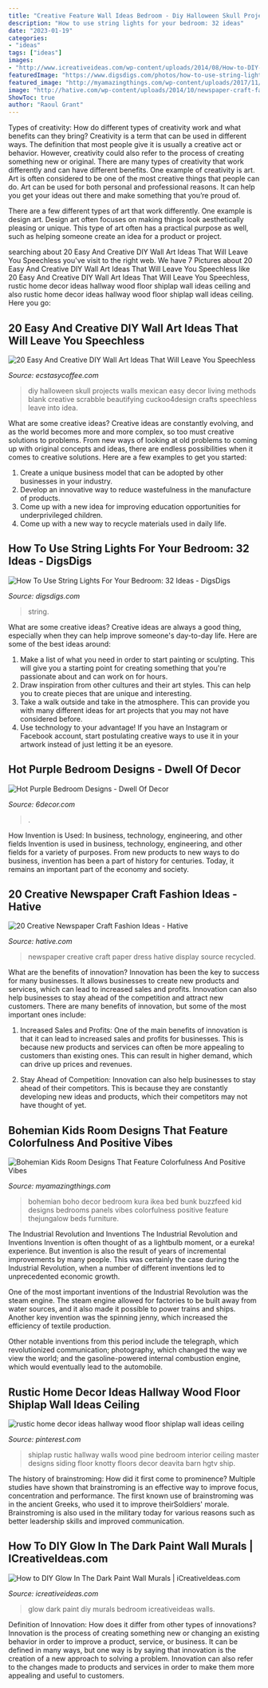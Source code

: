 ```yaml
---
title: "Creative Feature Wall Ideas Bedroom - Diy Halloween Skull Projects Walls Mexican Easy Decor Living Methods Blank Creative Scrabble Beautifying Cuckoo4design Crafts Speechless Leave Into Idea"
description: "How to use string lights for your bedroom: 32 ideas"
date: "2023-01-19"
categories:
- "ideas"
tags: ["ideas"]
images:
- "http://www.icreativeideas.com/wp-content/uploads/2014/08/How-to-DIY-Glow-In-The-Dark-Paint-Wall-Murals-1.jpg?ed7071"
featuredImage: "https://www.digsdigs.com/photos/how-to-use-string-lights-for-your-bedroom-ideas-24.jpg"
featured_image: "http://myamazingthings.com/wp-content/uploads/2017/11/bohemian-kids-room-3-.jpg"
image: "http://hative.com/wp-content/uploads/2014/10/newspaper-craft-fashion-ideas/14-creative-newspaper-craft-fashion-ideas.jpg"
ShowToc: true
author: "Raoul Grant"
---
```



Types of creativity: How do different types of creativity work and what benefits can they bring?
Creativity is a term that can be used in different ways. The definition that most people give it is usually a creative act or behavior. However, creativity could also refer to the process of creating something new or original. There are many types of creativity that work differently and can have different benefits. 
One example of creativity is art. Art is often considered to be one of the most creative things that people can do. Art can be used for both personal and professional reasons. It can help you get your ideas out there and make something that you’re proud of. 

There are a few different types of art that work differently. One example is design art. Design art often focuses on making things look aesthetically pleasing or unique. This type of art often has a practical purpose as well, such as helping someone create an idea for a product or project.

	

		
searching about 20 Easy And Creative DIY Wall Art Ideas That Will Leave You Speechless you've visit to the right web. We have 7 Pictures about 20 Easy And Creative DIY Wall Art Ideas That Will Leave You Speechless like 20 Easy And Creative DIY Wall Art Ideas That Will Leave You Speechless, rustic home decor ideas hallway wood floor shiplap wall ideas ceiling and also rustic home decor ideas hallway wood floor shiplap wall ideas ceiling. Here you go:
		
    
## 20 Easy And Creative DIY Wall Art Ideas That Will Leave You Speechless

<img loading=lazy src="https://i0.wp.com/www.ecstasycoffee.com/wp-content/uploads/2016/09/DIY-skull-wall-art.jpg?resize=600%2C896" onerror="this.onerror=null;this.src='https://tse4.mm.bing.net/th?id=OIP.PFbWMQtR5nAiCjZckOa2YgHaLD&amp;pid=15.1';" alt="20 Easy And Creative DIY Wall Art Ideas That Will Leave You Speechless">

_Source: ecstasycoffee.com_

>diy halloween skull projects walls mexican easy decor living methods blank creative scrabble beautifying cuckoo4design crafts speechless leave into idea. 

	

What are some creative ideas?
Creative ideas are constantly evolving, and as the world becomes more and more complex, so too must creative solutions to problems. From new ways of looking at old problems to coming up with original concepts and ideas, there are endless possibilities when it comes to creative solutions. Here are a few examples to get you started:
1. Create a unique business model that can be adopted by other businesses in your industry.
2. Develop an innovative way to reduce wastefulness in the manufacture of products.
3. Come up with a new idea for improving education opportunities for underprivileged children.
4. Come up with a new way to recycle materials used in daily life.

    
## How To Use String Lights For Your Bedroom: 32 Ideas - DigsDigs

<img loading=lazy src="https://www.digsdigs.com/photos/how-to-use-string-lights-for-your-bedroom-ideas-24.jpg" onerror="this.onerror=null;this.src='https://tse4.mm.bing.net/th?id=OIP.slB5BRc-u6OQk4pI1tIv2wHaJ3&amp;pid=15.1';" alt="How To Use String Lights For Your Bedroom: 32 Ideas - DigsDigs">

_Source: digsdigs.com_

>string. 

	

What are some creative ideas?
Creative ideas are always a good thing, especially when they can help improve someone's day-to-day life. Here are some of the best ideas around: 
1. Make a list of what you need in order to start painting or sculpting. This will give you a starting point for creating something that you're passionate about and can work on for hours. 
2. Draw inspiration from other cultures and their art styles. This can help you to create pieces that are unique and interesting. 
3. Take a walk outside and take in the atmosphere. This can provide you with many different ideas for art projects that you may not have considered before. 
4. Use technology to your advantage! If you have an Instagram or Facebook account, start postulating creative ways to use it in your artwork instead of just letting it be an eyesore.

    
## Hot Purple Bedroom Designs - Dwell Of Decor

<img loading=lazy src="https://3.bp.blogspot.com/-l_f0SvnISpI/V9MGd0v6u0I/AAAAAAAAr4M/_f9UbT2JCKYPnI2kvzN7wCPE3_vrP7lYQCLcB/s1600/inspiring-colorful-bedroom-painting-ideas-white-rug-purple-star-ceiling.jpg" onerror="this.onerror=null;this.src='https://tse4.mm.bing.net/th?id=OIP.5i4WGbvOl821pS6sMd8aQAHaFj&amp;pid=15.1';" alt="Hot Purple Bedroom Designs - Dwell Of Decor">

_Source: 6decor.com_

>. 

	

How Invention is Used: In business, technology, engineering, and other fields
Invention is used in business, technology, engineering, and other fields for a variety of purposes. From new products to new ways to do business, invention has been a part of history for centuries. Today, it remains an important part of the economy and society.

    
## 20 Creative Newspaper Craft Fashion Ideas - Hative

<img loading=lazy src="http://hative.com/wp-content/uploads/2014/10/newspaper-craft-fashion-ideas/14-creative-newspaper-craft-fashion-ideas.jpg" onerror="this.onerror=null;this.src='https://tse3.mm.bing.net/th?id=OIP.LGUML7UIRXT0iilHjTsgxQHaLH&amp;pid=15.1';" alt="20 Creative Newspaper Craft Fashion Ideas - Hative">

_Source: hative.com_

>newspaper creative craft paper dress hative display source recycled. 

	

What are the benefits of innovation?
Innovation has been the key to success for many businesses. It allows businesses to create new products and services, which can lead to increased sales and profits. Innovation can also help businesses to stay ahead of the competition and attract new customers.
There are many benefits of innovation, but some of the most important ones include:

1) Increased Sales and Profits: One of the main benefits of innovation is that it can lead to increased sales and profits for businesses. This is because new products and services can often be more appealing to customers than existing ones. This can result in higher demand, which can drive up prices and revenues.

2) Stay Ahead of Competition: Innovation can also help businesses to stay ahead of their competitors. This is because they are constantly developing new ideas and products, which their competitors may not have thought of yet.

    
## Bohemian Kids Room Designs That Feature Colorfulness And Positive Vibes

<img loading=lazy src="http://myamazingthings.com/wp-content/uploads/2017/11/bohemian-kids-room-3-.jpg" onerror="this.onerror=null;this.src='https://tse3.mm.bing.net/th?id=OIP.KJmKYFE1vEWLPDw_LPfD2wHaJ4&amp;pid=15.1';" alt="Bohemian Kids Room Designs That Feature Colorfulness And Positive Vibes">

_Source: myamazingthings.com_

>bohemian boho decor bedroom kura ikea bed bunk buzzfeed kid designs bedrooms panels vibes colorfulness positive feature thejungalow beds furniture. 

	

The Industrial Revolution and Inventions
The Industrial Revolution and Inventions
Invention is often thought of as a lightbulb moment, or a eureka! experience. But invention is also the result of years of incremental improvements by many people. This was certainly the case during the Industrial Revolution, when a number of different inventions led to unprecedented economic growth.

One of the most important inventions of the Industrial Revolution was the steam engine. The steam engine allowed for factories to be built away from water sources, and it also made it possible to power trains and ships. Another key invention was the spinning jenny, which increased the efficiency of textile production.

Other notable inventions from this period include the telegraph, which revolutionized communication; photography, which changed the way we view the world; and the gasoline-powered internal combustion engine, which would eventually lead to the automobile.

    
## Rustic Home Decor Ideas Hallway Wood Floor Shiplap Wall Ideas Ceiling

<img loading=lazy src="https://i.pinimg.com/736x/05/4a/cb/054acb69e740e4585523d780050e9d3f.jpg" onerror="this.onerror=null;this.src='https://tse3.mm.bing.net/th?id=OIP.uH60eZFP2wErpMhQyNz8pgHaLH&amp;pid=15.1';" alt="rustic home decor ideas hallway wood floor shiplap wall ideas ceiling">

_Source: pinterest.com_

>shiplap rustic hallway walls wood pine bedroom interior ceiling master designs siding floor knotty floors decor deavita barn hgtv ship. 

	

The history of brainstroming: How did it first come to prominence?
Multiple studies have shown that brainstroming is an effective way to improve focus, concentration and performance. The first known use of brainstroming was in the ancient Greeks, who used it to improve theirSoldiers' morale. Brainstroming is also used in the military today for various reasons such as better leadership skills and improved communication.

    
## How To DIY Glow In The Dark Paint Wall Murals | ICreativeIdeas.com

<img loading=lazy src="http://www.icreativeideas.com/wp-content/uploads/2014/08/How-to-DIY-Glow-In-The-Dark-Paint-Wall-Murals-1.jpg?ed7071" onerror="this.onerror=null;this.src='https://tse1.mm.bing.net/th?id=OIP.m8ZFMQ3FH6ZziMC_CS35twHaK0&amp;pid=15.1';" alt="How to DIY Glow In The Dark Paint Wall Murals | iCreativeIdeas.com">

_Source: icreativeideas.com_

>glow dark paint diy murals bedroom icreativeideas walls. 

	

Definition of Innovation: How does it differ from other types of innovations?
Innovation is the process of creating something new or changing an existing behavior in order to improve a product, service, or business. It can be defined in many ways, but one way is by saying that innovation is the creation of a new approach to solving a problem. Innovation can also refer to the changes made to products and services in order to make them more appealing and useful to customers.

